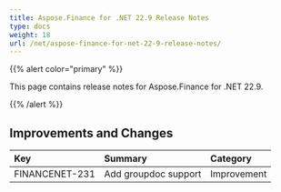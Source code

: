 ```yaml
---
title: Aspose.Finance for .NET 22.9 Release Notes
type: docs
weight: 18
url: /net/aspose-finance-for-net-22-9-release-notes/
---
```


{{% alert color="primary" %}}

This page contains release notes for Aspose.Finance for .NET 22.9.

{{% /alert %}}

## **Improvements and Changes**

|**Key**|**Summary**|**Category**|
| :- | :- | :- |
|FINANCENET-231|Add groupdoc support |Improvement|